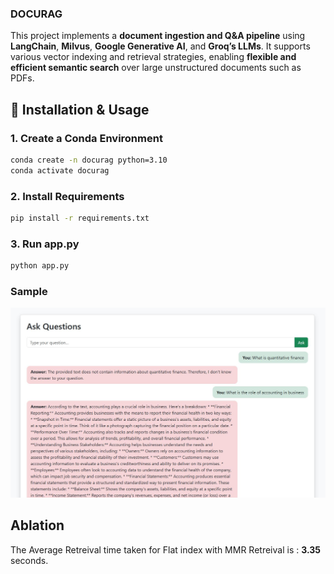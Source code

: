 ###  DOCURAG

This project implements a **document ingestion and Q&A pipeline** using **LangChain**, **Milvus**, **Google Generative AI**, and **Groq’s LLMs**. It supports various vector indexing and retrieval strategies, enabling **flexible and efficient semantic search** over large unstructured documents such as PDFs.


## 🚀 Installation & Usage

### 1. Create a Conda Environment

```bash
conda create -n docurag python=3.10
conda activate docurag
```

### 2. Install Requirements 

``` bash
pip install -r requirements.txt
```

### 3. Run app.py 
```bash
python app.py
```

### Sample

![Sample Output](assets/sample.JPG)

## Ablation

The Average Retreival time taken for Flat index with MMR Retreival is : **3.35** seconds. 

